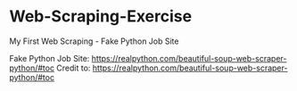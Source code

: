 # Web-Scraping-Exercise
My First Web Scraping - Fake Python Job Site

Fake Python Job Site: https://realpython.com/beautiful-soup-web-scraper-python/#toc
Credit to: https://realpython.com/beautiful-soup-web-scraper-python/#toc
